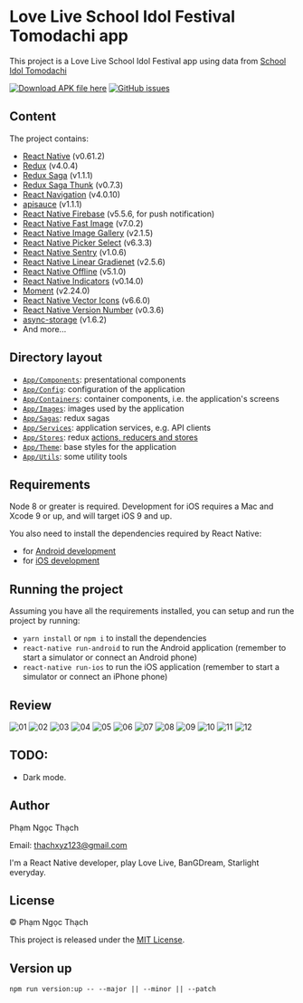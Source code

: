 # Love Live School Idol Festival Tomodachi app

This project is a Love Live School Idol Festival app using data from [School Idol Tomodachi](http://schoolido.lu/)

[![Download APK file here](https://img.shields.io/github/downloads/pnthach95/LLSIFTomodachiApp/total.svg?style=flat-square)](https://github.com/pnthach95/LLSIFTomodachiApp/releases)
[![GitHub issues](https://img.shields.io/github/issues/pnthach95/LLSIFTomodachiApp.svg?style=flat-square)](https://github.com/pnthach95/LLSIFTomodachiApp/issues)

## Content

The project contains:

- [React Native](https://facebook.github.io/react-native/) (v0.61.2)
- [Redux](https://redux.js.org/) (v4.0.4)
- [Redux Saga](https://redux-saga.js.org) (v1.1.1)
- [Redux Saga Thunk](https://github.com/diegohaz/redux-saga-thunk) (v0.7.3)
- [React Navigation](https://reactnavigation.org/) (v4.0.10)
- [apisauce](https://github.com/infinitered/apisauce) (v1.1.1)
- [React Native Firebase](http://rnfirebase.io) (v5.5.6, for push notification)
- [React Native Fast Image](https://github.com/DylanVann/react-native-fast-image) (v7.0.2)
- [React Native Image Gallery](https://github.com/archriss/react-native-image-gallery) (v2.1.5)
- [React Native Picker Select](https://github.com/lawnstarter/react-native-picker-select) (v6.3.3)
- [React Native Sentry](https://sentry.io) (v1.0.6)
- [React Native Linear Gradienet](https://github.com/react-native-community/react-native-linear-gradient) (v2.5.6)
- [React Native Offline](https://github.com/rgommezz/react-native-offline) (v5.1.0)
- [React Native Indicators](https://github.com/n4kz/react-native-indicators) (v0.14.0)
- [Moment](https://momentjs.com/) (v2.24.0)
- [React Native Vector Icons](https://github.com/oblador/react-native-vector-icons) (v6.6.0)
- [React Native Version Number](https://github.com/APSL/react-native-version-number) (v0.3.6)
- [async-storage](https://github.com/react-native-community/react-native-async-storage) (v1.6.2)
- And more...

## Directory layout

- [`App/Components`](App/Components): presentational components
- [`App/Config`](App/Config): configuration of the application
- [`App/Containers`](App/Containers): container components, i.e. the application's screens
- [`App/Images`](App/Images): images used by the application
- [`App/Sagas`](App/Sagas): redux sagas
- [`App/Services`](App/Services): application services, e.g. API clients
- [`App/Stores`](App/Stores): redux [actions, reducers and stores](https://redux.js.org/basics)
- [`App/Theme`](App/Theme): base styles for the application
- [`App/Utils`](App/Utils): some utility tools

## Requirements

Node 8 or greater is required. Development for iOS requires a Mac and Xcode 9 or up, and will target iOS 9 and up.

You also need to install the dependencies required by React Native:

- for [Android development](https://facebook.github.io/react-native/docs/getting-started.html#installing-dependencies-3)
- for [iOS development](https://facebook.github.io/react-native/docs/getting-started.html#installing-dependencies)

## Running the project

Assuming you have all the requirements installed, you can setup and run the project by running:

- `yarn install` or `npm i` to install the dependencies
- `react-native run-android` to run the Android application (remember to start a simulator or connect an Android phone)
- `react-native run-ios` to run the iOS application (remember to start a simulator or connect an iPhone phone)

## Review

![01](docs/images/0.2.3/01.png)
![02](docs/images/0.2.3/02.png)
![03](docs/images/0.2.3/03.png)
![04](docs/images/0.2.3/04.png)
![05](docs/images/0.2.3/05.png)
![06](docs/images/0.2.3/06.png)
![07](docs/images/0.2.3/07.png)
![08](docs/images/0.2.3/08.png)
![09](docs/images/0.2.3/09.png)
![10](docs/images/0.2.3/10.png)
![11](docs/images/0.2.3/11.png)
![12](docs/images/0.2.3/12.png)

## TODO:

- Dark mode.

## Author

Phạm Ngọc Thạch

Email: [thachxyz123@gmail.com](mailto:thachxyz123@gmail.com)

I'm a React Native developer, play Love Live, BanGDream, Starlight everyday.

## License

© Phạm Ngọc Thạch

This project is released under the [MIT License](LICENSE).

## Version up

`npm run version:up -- --major || --minor || --patch`
